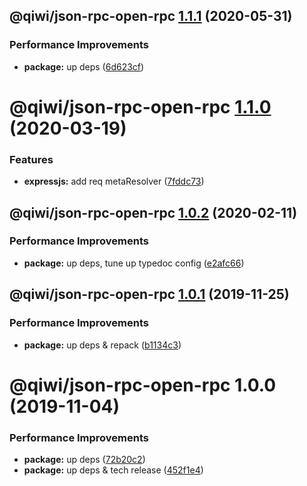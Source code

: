 ## @qiwi/json-rpc-open-rpc [1.1.1](https://github.com/qiwi/json-rpc/compare/@qiwi/json-rpc-open-rpc@1.1.0...@qiwi/json-rpc-open-rpc@1.1.1) (2020-05-31)


### Performance Improvements

* **package:** up deps ([6d623cf](https://github.com/qiwi/json-rpc/commit/6d623cf73724314557f045ad641573a6d155e2d8))

# @qiwi/json-rpc-open-rpc [1.1.0](https://github.com/qiwi/json-rpc/compare/@qiwi/json-rpc-open-rpc@1.0.2...@qiwi/json-rpc-open-rpc@1.1.0) (2020-03-19)


### Features

* **expressjs:** add req metaResolver ([7fddc73](https://github.com/qiwi/json-rpc/commit/7fddc73d7dbc61509748cd0b0c4029ce7afd6936))

## @qiwi/json-rpc-open-rpc [1.0.2](https://github.com/qiwi/json-rpc/compare/@qiwi/json-rpc-open-rpc@1.0.1...@qiwi/json-rpc-open-rpc@1.0.2) (2020-02-11)


### Performance Improvements

* **package:** up deps, tune up typedoc config ([e2afc66](https://github.com/qiwi/json-rpc/commit/e2afc66460997567f18902467c09161398deb7e1))

## @qiwi/json-rpc-open-rpc [1.0.1](https://github.com/qiwi/json-rpc/compare/@qiwi/json-rpc-open-rpc@1.0.0...@qiwi/json-rpc-open-rpc@1.0.1) (2019-11-25)


### Performance Improvements

* **package:** up deps & repack ([b1134c3](https://github.com/qiwi/json-rpc/commit/b1134c3222a6d45927e542b0c29ee8524723c884))

# @qiwi/json-rpc-open-rpc 1.0.0 (2019-11-04)


### Performance Improvements

* **package:** up deps ([72b20c2](https://github.com/qiwi/json-rpc/commit/72b20c2022d0874717e99d92f0ea9344c0573030))
* **package:** up deps & tech release ([452f1e4](https://github.com/qiwi/json-rpc/commit/452f1e4f1f32a4c09a4b55a3d58b7d19e40145c9))
